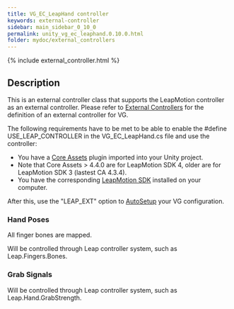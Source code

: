 ```yaml
---
title: VG_EC_LeapHand controller
keywords: external-controller
sidebar: main_sidebar_0_10_0
permalink: unity_vg_ec_leaphand.0.10.0.html
folder: mydoc/external_controllers
---
```


{% include external_controller.html %}

## Description 

This is an external controller class that supports the LeapMotion controller as an external controller.
Please refer to [External Controllers](unity_component_vgexternalcontrollermanager.0.10.0.html) for the definition of an external controller for VG.

The following requirements have to be met to be able to enable the #define USE_LEAP_CONTROLLER in the VG_EC_LeapHand.cs file and use the controller:
 * You have a [Core Assets](https://developer.leapmotion.com/releases) plugin imported into your Unity project.
 * Note that Core Assets > 4.4.0 are for LeapMotion SDK 4, older are for LeapMotion SDK 3 (lastest CA 4.3.4).
 * You have the corresponding [LeapMotion SDK](https://developer.leapmotion.com/sdk-leap-motion-controller/) installed on your computer.
 
 After this, use the "LEAP_EXT" option to [AutoSetup](unity_component_myvirtualgrasp.0.10.0.html#autosetup) your VG configuration.
 
### Hand Poses
All finger bones are mapped.

Will be controlled through Leap controller system, such as Leap.Fingers.Bones.

### Grab Signals
Will be controlled through Leap controller system, such as Leap.Hand.GrabStrength.
